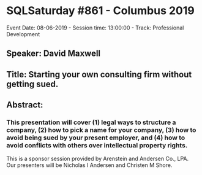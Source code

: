 # SQLSaturday #861 - Columbus 2019
Event Date: 08-06-2019 - Session time: 13:00:00 - Track: Professional Development
## Speaker: David Maxwell
## Title: Starting your own consulting firm without getting sued.
## Abstract:
### This presentation will cover (1) legal ways to structure a company, (2) how to pick a name for your company, (3) how to avoid being sued by your present employer, and (4) how to avoid conflicts with others over intellectual property rights.  

This is a sponsor session provided by Arenstein and Andersen Co., LPA.  Our presenters will be Nicholas I Andersen and Christen M Shore.
